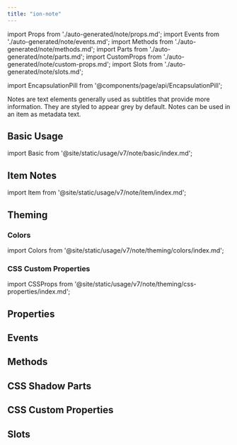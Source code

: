 ```yaml
---
title: "ion-note"
---
```

import Props from './auto-generated/note/props.md';
import Events from './auto-generated/note/events.md';
import Methods from './auto-generated/note/methods.md';
import Parts from './auto-generated/note/parts.md';
import CustomProps from './auto-generated/note/custom-props.md';
import Slots from './auto-generated/note/slots.md';

<head>
  <title>ion-note: Note Text Elements for iOS and Android Ionic Apps</title>
  <meta name="description" content="ion-notes are text elements generally used as subtitles that provide more information. Learn how notes can be used and styled on iOS and Android Ionic apps." />
</head>

import EncapsulationPill from '@components/page/api/EncapsulationPill';

<EncapsulationPill type="shadow" />

Notes are text elements generally used as subtitles that provide more information. They are styled to appear grey by default. Notes can be used in an item as metadata text.

## Basic Usage

import Basic from '@site/static/usage/v7/note/basic/index.md';

<Basic />

## Item Notes

import Item from '@site/static/usage/v7/note/item/index.md';

<Item />

## Theming

### Colors

import Colors from '@site/static/usage/v7/note/theming/colors/index.md';

<Colors />

### CSS Custom Properties

import CSSProps from '@site/static/usage/v7/note/theming/css-properties/index.md';

<CSSProps />


## Properties
<Props />

## Events
<Events />

## Methods
<Methods />

## CSS Shadow Parts
<Parts />

## CSS Custom Properties
<CustomProps />

## Slots
<Slots />
